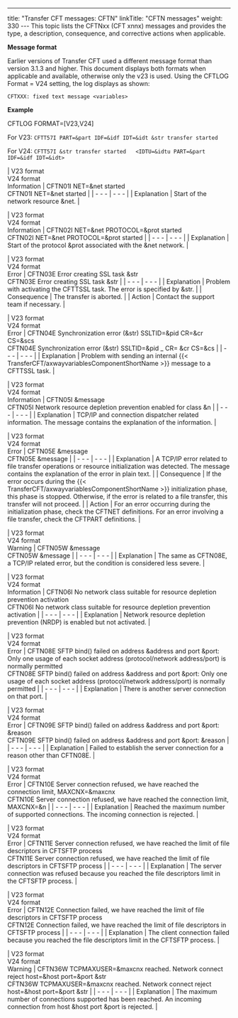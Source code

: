 ---
title: "Transfer CFT messages: CFTN"
linkTitle: "CFTN messages"
weight: 330
--- This topic lists the CFTNxx (CFT xnnx) messages and provides the type, a description, consequence, and corrective actions when applicable.

**Message format**

Earlier versions of Transfer CFT used a different message format than version 3.1.3 and higher. This document displays both formats when applicable and available, otherwise only the v23 is used. Using the CFTLOG Format = V24 setting, the log displays as shown:

`CFTXXX: fixed text message <variables>`

**Example**

CFTLOG FORMAT=[V23,V24]

For V23: `CFTT57I PART=&part IDF=&idf IDT=&idt &str transfer started`

For V24: `CFTT57I &str transfer started   <IDTU=&idtu PART=&part IDF=&idf IDT=&idt>`

| V23 format<br/> V24 format<br/> Information | <span id="CFTN01I"></span>CFTN01I NET=&amp;net started<br/> CFTN01I NET=&amp;net started |
| - - - | - - - |
| Explanation | Start of the network resource &amp;net. |

| V23 format<br/> V24 format<br/> Information | <span id="CFTN02I"></span>CFTN02I NET=&amp;net PROTOCOL=&amp;prot started<br/> CFTN02I NET=&amp;net PROTOCOL=&amp;prot started |
| - - - | - - - |
| Explanation | Start of the protocol &amp;prot associated with the &amp;net network. |

| V23 format<br/> V24 format<br/> Error | <span id="CFTN03E"></span>CFTN03E Error creating SSL task &amp;str<br/> CFTN03E Error creating SSL task &amp;str |
| - - - | - - - |
| Explanation | Problem with activating the CFTTSSL task. The error is specified by &amp;str. |
| Consequence | The transfer is aborted. |
| Action | Contact the support team if necessary. |

| V23 format<br/> V24 format<br/> Error | <span id="CFTN04E"></span>CFTN04E Synchronization error (&amp;str) SSLTID=&amp;pid CR=&amp;cr CS=&amp;scs<br/> CFTN04E Synchronization error (&amp;str) SSLTID=&amp;pid _ CR= &amp;cr CS=&amp;cs |
| - - - | - - - |
| Explanation | Problem with sending an internal {{< TransferCFT/axwayvariablesComponentShortName  >}} message to a CFTTSSL task. |

| V23 format<br/> V24 format<br/> Information | <span id="CFTN05I"></span>CFTN05I &amp;message<br/> CFTN05I Network resource depletion prevention enabled for class &amp;n |
| - - - | - - - |
| Explanation | TCP/IP and connection dispatcher related information. The message contains the explanation of the information.  |

| V23 format<br/> V24 format<br/> Error | <span id="CFTN05E"></span>CFTN05E &amp;message<br/> CFTN05E &amp;message |
| - - - | - - - |
| Explanation | A TCP/IP error related to file transfer operations or resource initialization was detected. The message contains the explanation of the error in plain text. |
| Consequence  | If the error occurs during the {{< TransferCFT/axwayvariablesComponentShortName  >}} initialization phase, this phase is stopped. Otherwise, if the error is related to a file transfer, this transfer will not proceed.  |
| Action  | For an error occurring during the initialization phase, check the CFTNET definitions. For an error involving a file transfer, check the CFTPART definitions.  |

| V23 format<br/> V24 format<br/> Warning | <span id="CFTN05W"></span>CFTN05W &amp;message<br/> CFTN05W &amp;message |
| - - - | - - - |
| Explanation | The same as CFTN08E, a TCP/IP related error, but the condition is considered less severe. |

| V23 format<br/> V24 format<br/> Information | <span id="CFTN05W"></span><span id="CFTN06I"></span>CFTN06I No network class suitable for resource depletion prevention activation<br/> CFTN06I No network class suitable for resource depletion prevention activation |
| - - - | - - - |
| Explanation | Network resource depletion prevention (NRDP) is enabled but not activated. |

| V23 format<br/> V24 format<br/> Error | <span id="CFTN08E"></span>CFTN08E SFTP bind() failed on address &amp;address and port &amp;port: Only one usage of each socket address (protocol/network address/port) is normally permitted<br/> CFTN08E SFTP bind() failed on address &amp;address and port &amp;port: Only one usage of each socket address (protocol/network address/port) is normally permitted |
| - - - | - - - |
| Explanation | There is another server connection on that port.  |

| V23 format<br/> V24 format<br/> Error | <span id="CFTN09E"></span>CFTN09E SFTP bind() failed on address &amp;address and port &amp;port: &amp;reason<br/> CFTN09E SFTP bind() failed on address &amp;address and port &amp;port: &amp;reason |
| - - - | - - - |
| Explanation | Failed to establish the server connection for a reason other than CFTN08E.  |

| V23 format<br/> V24 format<br/> Error  | <span id="CFTN10E"></span>CFTN10E Server connection refused, we have reached the connection limit, MAXCNX=&amp;maxcnx<br/> CFTN10E Server connection refused, we have reached the connection limit, MAXCNX=&amp;n |
| - - - | - - - |
| Explanation  | Reached the maximum number of supported connections. The incoming connection is rejected.  |

| V23 format<br/> V24 format<br/> Error  | CFTN11E Server connection refused, we have reached the limit of file descriptors in CFTSFTP process<br/> CFTN11E Server connection refused, we have reached the limit of file descriptors in CFTSFTP process |
| - - - | - - - |
| Explanation  | The server connection was refused because you reached the file descriptors limit in the CFTSFTP process.  |

| V23 format<br/> V24 format<br/> Error  | CFTN12E Connection failed, we have reached the limit of file descriptors in CFTSFTP process<br/> CFTN12E Connection failed, we have reached the limit of file descriptors in CFTSFTP process |
| - - - | - - - |
| Explanation  | The client connection failed because you reached the file descriptors limit in the CFTSFTP process.  |

| V23 format<br/> V24 format<br/> Warning | <span id="CFTN36W"></span>CFTN36W TCPMAXUSER=&amp;maxcnx reached. Network connect reject host=&amp;host port=&amp;port &amp;str<br/> CFTN36W TCPMAXUSER=&amp;maxcnx reached. Network connect reject host=&amp;host port=&amp;port &amp;str |
| - - - | - - - |
| Explanation | The maximum number of connections supported has been reached. An incoming connection from host &amp;host port &amp;port is rejected. |

